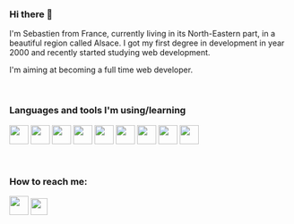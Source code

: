 ### Hi there 👋

I'm Sebastien from France, currently living in its North-Eastern part, in a beautiful region called Alsace. I got my first degree in development in year 2000 and recently started studying web development.

I'm aiming at becoming a full time web developer.

<br />

### Languages and tools I'm using/learning

<p>
  <img src="https://cdn.jsdelivr.net/gh/devicons/devicon/icons/vscode/vscode-original.svg" width=34 height=34 />
  <img src="https://cdn.jsdelivr.net/gh/devicons/devicon/icons/gimp/gimp-original.svg" width=34 height=34 />  
  <img src="https://cdn.jsdelivr.net/gh/devicons/devicon/icons/php/php-plain.svg" width=34 height=34 />
  <img src="https://cdn.jsdelivr.net/gh/devicons/devicon/icons/html5/html5-original.svg" width=34 height=34 />
  <img src="https://cdn.jsdelivr.net/gh/devicons/devicon/icons/css3/css3-original.svg" width=34 height=34 />
  <img src="https://cdn.jsdelivr.net/gh/devicons/devicon/icons/bootstrap/bootstrap-original.svg" width=34 height=34 /> 
  <img src="https://cdn.jsdelivr.net/gh/devicons/devicon/icons/sass/sass-original.svg" width=34 height=34 /> 
  <img src="https://cdn.jsdelivr.net/gh/devicons/devicon/icons/javascript/javascript-original.svg" width=34 height=34 />
  <img src="https://cdn.jsdelivr.net/gh/devicons/devicon/icons/vuejs/vuejs-original.svg" width=34 height=34 />        
</p>

<br />

### How to reach me:

<p>
  <a href="https://www.linkedin.com/in/sebastien-lacour"><img src="https://cdn.jsdelivr.net/gh/devicons/devicon/icons/linkedin/linkedin-original.svg" width=34 height=34 /></a>
  <a href="https://twitter.com/Hornakkan"><img src="https://cdn.jsdelivr.net/gh/devicons/devicon/icons/twitter/twitter-original.svg" height=30/></a>
</p>

<!--
**Hornakkan/Hornakkan** is a ✨ _special_ ✨ repository because its `README.md` (this file) appears on your GitHub profile.

Here are some ideas to get you started:

- 🔭 I’m currently working on ...
- 🌱 I’m currently learning ...
- 👯 I’m looking to collaborate on ...
- 🤔 I’m looking for help with ...
- 💬 Ask me about ...
- 📫 How to reach me: ...
- 😄 Pronouns: ...
- ⚡ Fun fact: ...
-->
